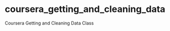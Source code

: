 coursera_getting_and_cleaning_data
==================================

Coursera Getting and Cleaning Data Class
